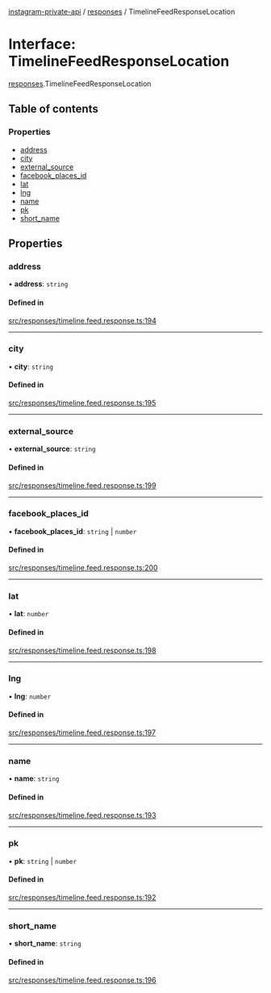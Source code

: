 [instagram-private-api](../../README.md) / [responses](../../modules/responses.md) / TimelineFeedResponseLocation

# Interface: TimelineFeedResponseLocation

[responses](../../modules/responses.md).TimelineFeedResponseLocation

## Table of contents

### Properties

- [address](TimelineFeedResponseLocation.md#address)
- [city](TimelineFeedResponseLocation.md#city)
- [external\_source](TimelineFeedResponseLocation.md#external_source)
- [facebook\_places\_id](TimelineFeedResponseLocation.md#facebook_places_id)
- [lat](TimelineFeedResponseLocation.md#lat)
- [lng](TimelineFeedResponseLocation.md#lng)
- [name](TimelineFeedResponseLocation.md#name)
- [pk](TimelineFeedResponseLocation.md#pk)
- [short\_name](TimelineFeedResponseLocation.md#short_name)

## Properties

### address

• **address**: `string`

#### Defined in

[src/responses/timeline.feed.response.ts:194](https://github.com/Nerixyz/instagram-private-api/blob/4971f34/src/responses/timeline.feed.response.ts#L194)

___

### city

• **city**: `string`

#### Defined in

[src/responses/timeline.feed.response.ts:195](https://github.com/Nerixyz/instagram-private-api/blob/4971f34/src/responses/timeline.feed.response.ts#L195)

___

### external\_source

• **external\_source**: `string`

#### Defined in

[src/responses/timeline.feed.response.ts:199](https://github.com/Nerixyz/instagram-private-api/blob/4971f34/src/responses/timeline.feed.response.ts#L199)

___

### facebook\_places\_id

• **facebook\_places\_id**: `string` \| `number`

#### Defined in

[src/responses/timeline.feed.response.ts:200](https://github.com/Nerixyz/instagram-private-api/blob/4971f34/src/responses/timeline.feed.response.ts#L200)

___

### lat

• **lat**: `number`

#### Defined in

[src/responses/timeline.feed.response.ts:198](https://github.com/Nerixyz/instagram-private-api/blob/4971f34/src/responses/timeline.feed.response.ts#L198)

___

### lng

• **lng**: `number`

#### Defined in

[src/responses/timeline.feed.response.ts:197](https://github.com/Nerixyz/instagram-private-api/blob/4971f34/src/responses/timeline.feed.response.ts#L197)

___

### name

• **name**: `string`

#### Defined in

[src/responses/timeline.feed.response.ts:193](https://github.com/Nerixyz/instagram-private-api/blob/4971f34/src/responses/timeline.feed.response.ts#L193)

___

### pk

• **pk**: `string` \| `number`

#### Defined in

[src/responses/timeline.feed.response.ts:192](https://github.com/Nerixyz/instagram-private-api/blob/4971f34/src/responses/timeline.feed.response.ts#L192)

___

### short\_name

• **short\_name**: `string`

#### Defined in

[src/responses/timeline.feed.response.ts:196](https://github.com/Nerixyz/instagram-private-api/blob/4971f34/src/responses/timeline.feed.response.ts#L196)
